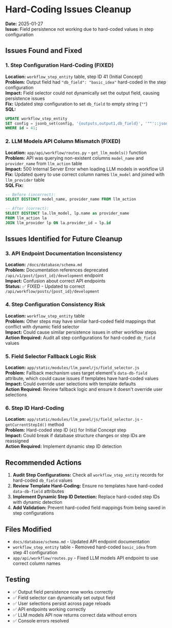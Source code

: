 # Hard-Coding Issues Cleanup

**Date:** 2025-01-27  
**Issue:** Field persistence not working due to hard-coded values in step configuration

## Issues Found and Fixed

### 1. Step Configuration Hard-Coding (FIXED)
**Location:** `workflow_step_entity` table, step ID 41 (Initial Concept)  
**Problem:** Output field had `"db_field": "basic_idea"` hard-coded in the step configuration  
**Impact:** Field selector could not dynamically set the output field, causing persistence issues  
**Fix:** Updated step configuration to set `db_field` to empty string (`""`)  
**SQL:** 
```sql
UPDATE workflow_step_entity 
SET config = jsonb_set(config, '{outputs,output1,db_field}', '""'::jsonb) 
WHERE id = 41;
```

### 2. LLM Models API Column Mismatch (FIXED)
**Location:** `app/api/workflow/routes.py` - `get_llm_models()` function  
**Problem:** API was querying non-existent columns `model_name` and `provider_name` from `llm_action` table  
**Impact:** 500 Internal Server Error when loading LLM models in workflow UI  
**Fix:** Updated query to use correct column names `llm_model` and joined with `llm_provider` table  
**SQL Fix:**
```sql
-- Before (incorrect):
SELECT DISTINCT model_name, provider_name FROM llm_action

-- After (correct):
SELECT DISTINCT la.llm_model, lp.name as provider_name
FROM llm_action la
JOIN llm_provider lp ON la.provider_id = lp.id
```

## Issues Identified for Future Cleanup

### 3. API Endpoint Documentation Inconsistency
**Location:** `/docs/database/schema.md`  
**Problem:** Documentation references deprecated `/api/v1/post/{post_id}/development` endpoint  
**Impact:** Confusion about correct API endpoints  
**Status:** ✅ FIXED - Updated to correct `/api/workflow/posts/{post_id}/development`

### 4. Step Configuration Consistency Risk
**Location:** `workflow_step_entity` table  
**Problem:** Other steps may have similar hard-coded field mappings that conflict with dynamic field selector  
**Impact:** Could cause similar persistence issues in other workflow steps  
**Action Required:** Audit all step configurations for hard-coded `db_field` values

### 5. Field Selector Fallback Logic Risk
**Location:** `app/static/modules/llm_panel/js/field_selector.js`  
**Problem:** Fallback mechanism uses target element's `data-db-field` attribute, which could cause issues if templates have hard-coded values  
**Impact:** Could override user selections with template defaults  
**Action Required:** Review fallback logic and ensure it doesn't override user selections

### 6. Step ID Hard-Coding
**Location:** `app/static/modules/llm_panel/js/field_selector.js` - `getCurrentStepId()` method  
**Problem:** Hard-coded step ID (`41`) for Initial Concept step  
**Impact:** Could break if database structure changes or step IDs are reassigned  
**Action Required:** Implement dynamic step ID detection

## Recommended Actions

1. **Audit Step Configurations:** Check all `workflow_step_entity` records for hard-coded `db_field` values
2. **Review Template Hard-Coding:** Ensure no templates have hard-coded `data-db-field` attributes
3. **Implement Dynamic Step ID Detection:** Replace hard-coded step IDs with dynamic detection
4. **Add Validation:** Prevent hard-coded field mappings from being saved in step configurations

## Files Modified

- `docs/database/schema.md` - Updated API endpoint documentation
- `workflow_step_entity` table - Removed hard-coded `basic_idea` from step 41 configuration
- `app/api/workflow/routes.py` - Fixed LLM models API endpoint to use correct column names

## Testing

- ✅ Output field persistence now works correctly
- ✅ Field selector can dynamically set output field
- ✅ User selections persist across page reloads
- ✅ API endpoints working correctly
- ✅ LLM models API now returns correct data without errors
- ✅ Console errors resolved 